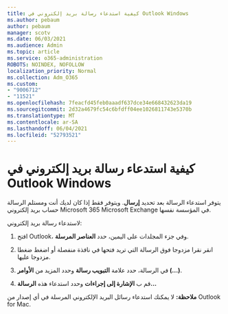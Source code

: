 ```yaml
---
title: كيفية استدعاء رسالة بريد إلكتروني في Outlook Windows
ms.author: pebaum
author: pebaum
manager: scotv
ms.date: 06/03/2021
ms.audience: Admin
ms.topic: article
ms.service: o365-administration
ROBOTS: NOINDEX, NOFOLLOW
localization_priority: Normal
ms.collection: Adm_O365
ms.custom:
- "9006712"
- "11521"
ms.openlocfilehash: 7feacfd45feb0aaadf637dce34e668432623da19
ms.sourcegitcommit: 2d32a4679fc54c6bfdff04ee1026811743e5370b
ms.translationtype: MT
ms.contentlocale: ar-SA
ms.lasthandoff: 06/04/2021
ms.locfileid: "52793521"
---
```

# <a name="how-to-recall-an-email-message-in-outlook-for-windows"></a>كيفية استدعاء رسالة بريد إلكتروني في Outlook Windows

يتوفر استدعاء الرسالة بعد تحديد **إرسال**. ويتوفر فقط إذا كان لديك أنت ومستلم الرسالة حساب بريد إلكتروني Microsoft 365 Microsoft Exchange في المؤسسة نفسها. 

لاستدعاء رسالة بريد إلكتروني:

1. افتح Outlook، وفي جزء المجلدات على اليمين، حدد **العناصر المرسلة**.

1. انقر نقرا مزدوجا فوق الرسالة التي تريد فتحها في نافذة منفصلة أو اضغط ضغطا مزدوجا عليها.

1. في الرسالة، حدد علامة **التبويب رسالة** وحدد المزيد من **الأوامر (...)**.

1. قم ب **الإشارة إلى إجراءات** وحدد استدعاء هذه **الرسالة...**

**ملاحظة:** لا يمكنك استدعاء رسائل البريد الإلكتروني المرسلة في أي إصدار من Outlook for Mac.